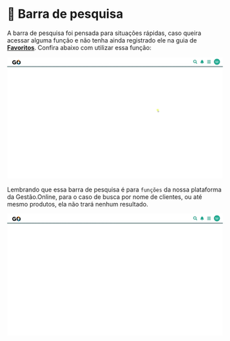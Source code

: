 # 🔎 Barra de pesquisa

A barra de pesquisa foi pensada para situações rápidas, caso queira acessar alguma função e não tenha ainda registrado ele na guia de **[Favoritos](/erp-v2/primeiro_acesso/favoritos.md)**. Confira abaixo com utilizar essa função:

![](/erp-v2/assets/barra_pesquisa.gif)

Lembrando que essa barra de pesquisa é para `funções` da nossa plataforma da Gestão.Online, para o caso de busca por nome de clientes, ou até mesmo produtos, ela não trará nenhum resultado.

![](/erp-v2/assets/barra_pesquisa_erro.gif)